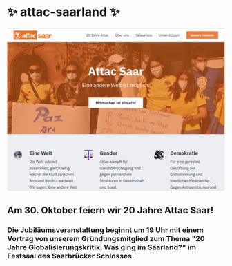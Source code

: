 # ✨ attac-saarland ✨

<img src="/images/attac-saarland_1024x768.png" width="600">

##  Am 30. Oktober feiern wir 20 Jahre Attac Saar!
###  Die Jubiläumsveranstaltung beginnt um 19 Uhr mit einem Vortrag von unserem Gründungsmitglied zum Thema "20 Jahre Globalisierungskritik. Was ging im Saarland?" im Festsaal des Saarbrücker Schlosses.
